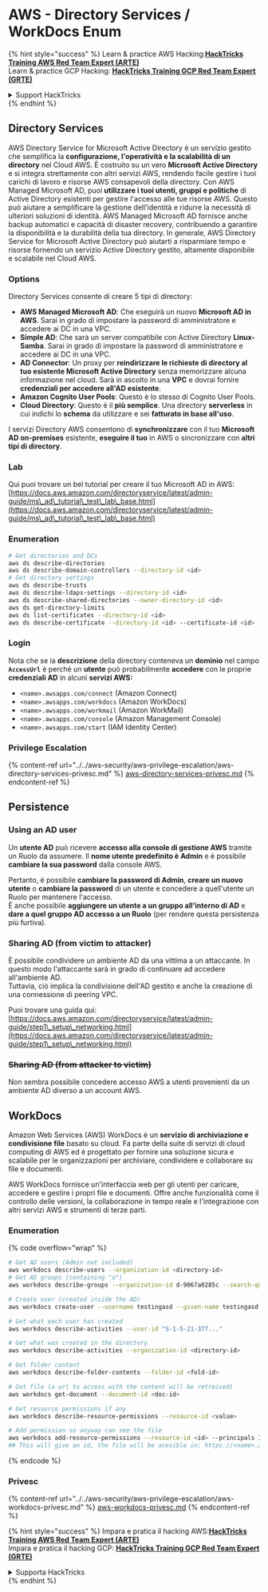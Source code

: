# AWS - Directory Services / WorkDocs Enum

{% hint style="success" %}
Learn & practice AWS Hacking:<img src="/.gitbook/assets/image.png" alt="" data-size="line">[**HackTricks Training AWS Red Team Expert (ARTE)**](https://training.hacktricks.xyz/courses/arte)<img src="/.gitbook/assets/image.png" alt="" data-size="line">\
Learn & practice GCP Hacking: <img src="/.gitbook/assets/image (2).png" alt="" data-size="line">[**HackTricks Training GCP Red Team Expert (GRTE)**<img src="/.gitbook/assets/image (2).png" alt="" data-size="line">](https://training.hacktricks.xyz/courses/grte)

<details>

<summary>Support HackTricks</summary>

* Check the [**subscription plans**](https://github.com/sponsors/carlospolop)!
* **Join the** 💬 [**Discord group**](https://discord.gg/hRep4RUj7f) or the [**telegram group**](https://t.me/peass) or **follow** us on **Twitter** 🐦 [**@hacktricks\_live**](https://twitter.com/hacktricks\_live)**.**
* **Share hacking tricks by submitting PRs to the** [**HackTricks**](https://github.com/carlospolop/hacktricks) and [**HackTricks Cloud**](https://github.com/carlospolop/hacktricks-cloud) github repos.

</details>
{% endhint %}

## Directory Services

AWS Directory Service for Microsoft Active Directory è un servizio gestito che semplifica la **configurazione, l'operatività e la scalabilità di un directory** nel Cloud AWS. È costruito su un vero **Microsoft Active Directory** e si integra strettamente con altri servizi AWS, rendendo facile gestire i tuoi carichi di lavoro e risorse AWS consapevoli della directory. Con AWS Managed Microsoft AD, puoi **utilizzare i tuoi utenti, gruppi e politiche** di Active Directory esistenti per gestire l'accesso alle tue risorse AWS. Questo può aiutare a semplificare la gestione dell'identità e ridurre la necessità di ulteriori soluzioni di identità. AWS Managed Microsoft AD fornisce anche backup automatici e capacità di disaster recovery, contribuendo a garantire la disponibilità e la durabilità della tua directory. In generale, AWS Directory Service for Microsoft Active Directory può aiutarti a risparmiare tempo e risorse fornendo un servizio Active Directory gestito, altamente disponibile e scalabile nel Cloud AWS.

### Options

Directory Services consente di creare 5 tipi di directory:

* **AWS Managed Microsoft AD**: Che eseguirà un nuovo **Microsoft AD in AWS**. Sarai in grado di impostare la password di amministratore e accedere ai DC in una VPC.
* **Simple AD**: Che sarà un server compatibile con Active Directory **Linux-Samba**. Sarai in grado di impostare la password di amministratore e accedere ai DC in una VPC.
* **AD Connector**: Un proxy per **reindirizzare le richieste di directory al tuo esistente Microsoft Active Directory** senza memorizzare alcuna informazione nel cloud. Sarà in ascolto in una **VPC** e dovrai fornire **credenziali per accedere all'AD esistente**.
* **Amazon Cognito User Pools**: Questo è lo stesso di Cognito User Pools.
* **Cloud Directory**: Questo è il **più semplice**. Una directory **serverless** in cui indichi lo **schema** da utilizzare e sei **fatturato in base all'uso**.

I servizi Directory AWS consentono di **synchronizzare** con il tuo **Microsoft AD on-premises** esistente, **eseguire il tuo** in AWS o sincronizzare con **altri tipi di directory**.

### Lab

Qui puoi trovare un bel tutorial per creare il tuo Microsoft AD in AWS: [https://docs.aws.amazon.com/directoryservice/latest/admin-guide/ms\_ad\_tutorial\_test\_lab\_base.html](https://docs.aws.amazon.com/directoryservice/latest/admin-guide/ms\_ad\_tutorial\_test\_lab\_base.html)

### Enumeration
```bash
# Get directories and DCs
aws ds describe-directories
aws ds describe-domain-controllers --directory-id <id>
# Get directory settings
aws ds describe-trusts
aws ds describe-ldaps-settings --directory-id <id>
aws ds describe-shared-directories --owner-directory-id <id>
aws ds get-directory-limits
aws ds list-certificates --directory-id <id>
aws ds describe-certificate --directory-id <id> --certificate-id <id>
```
### Login

Nota che se la **descrizione** della directory conteneva un **dominio** nel campo **`AccessUrl`** è perché un **utente** può probabilmente **accedere** con le proprie **credenziali AD** in alcuni **servizi AWS:**

* `<name>.awsapps.com/connect` (Amazon Connect)
* `<name>.awsapps.com/workdocs` (Amazon WorkDocs)
* `<name>.awsapps.com/workmail` (Amazon WorkMail)
* `<name>.awsapps.com/console` (Amazon Management Console)
* `<name>.awsapps.com/start` (IAM Identity Center)

### Privilege Escalation

{% content-ref url="../../aws-security/aws-privilege-escalation/aws-directory-services-privesc.md" %}
[aws-directory-services-privesc.md](../../aws-security/aws-privilege-escalation/aws-directory-services-privesc.md)
{% endcontent-ref %}

## Persistence

### Using an AD user

Un **utente AD** può ricevere **accesso alla console di gestione AWS** tramite un Ruolo da assumere. Il **nome utente predefinito è Admin** e è possibile **cambiare la sua password** dalla console AWS.

Pertanto, è possibile **cambiare la password di Admin**, **creare un nuovo utente** o **cambiare la password** di un utente e concedere a quell'utente un Ruolo per mantenere l'accesso.\
È anche possibile **aggiungere un utente a un gruppo all'interno di AD** e **dare a quel gruppo AD accesso a un Ruolo** (per rendere questa persistenza più furtiva).

### Sharing AD (from victim to attacker)

È possibile condividere un ambiente AD da una vittima a un attaccante. In questo modo l'attaccante sarà in grado di continuare ad accedere all'ambiente AD.\
Tuttavia, ciò implica la condivisione dell'AD gestito e anche la creazione di una connessione di peering VPC.

Puoi trovare una guida qui: [https://docs.aws.amazon.com/directoryservice/latest/admin-guide/step1\_setup\_networking.html](https://docs.aws.amazon.com/directoryservice/latest/admin-guide/step1\_setup\_networking.html)

### ~~Sharing AD (from attacker to victim)~~

Non sembra possibile concedere accesso AWS a utenti provenienti da un ambiente AD diverso a un account AWS.

## WorkDocs

Amazon Web Services (AWS) WorkDocs è un **servizio di archiviazione e condivisione file** basato su cloud. Fa parte della suite di servizi di cloud computing di AWS ed è progettato per fornire una soluzione sicura e scalabile per le organizzazioni per archiviare, condividere e collaborare su file e documenti.

AWS WorkDocs fornisce un'interfaccia web per gli utenti per caricare, accedere e gestire i propri file e documenti. Offre anche funzionalità come il controllo delle versioni, la collaborazione in tempo reale e l'integrazione con altri servizi AWS e strumenti di terze parti.

### Enumeration

{% code overflow="wrap" %}
```bash
# Get AD users (Admin not included)
aws workdocs describe-users --organization-id <directory-id>
# Get AD groups (containing "a")
aws workdocs describe-groups --organization-id d-9067a0285c --search-query a

# Create user (created inside the AD)
aws workdocs create-user --username testingasd --given-name testingasd --surname testingasd --password <password> --email-address name@directory.domain --organization-id <directory-id>

# Get what each user has created
aws workdocs describe-activities --user-id "S-1-5-21-377..."

# Get what was created in the directory
aws workdocs describe-activities --organization-id <directory-id>

# Get folder content
aws workdocs describe-folder-contents --folder-id <fold-id>

# Get file (a url to access with the content will be retreived)
aws workdocs get-document --document-id <doc-id>

# Get resource permissions if any
aws workdocs describe-resource-permissions --resource-id <value>

# Add permission so anyway can see the file
aws workdocs add-resource-permissions --resource-id <id> --principals Id=anonymous,Type=ANONYMOUS,Role=VIEWER
## This will give an id, the file will be acesible in: https://<name>.awsapps.com/workdocs/index.html#/share/document/<id>
```
{% endcode %}

### Privesc

{% content-ref url="../../aws-security/aws-privilege-escalation/aws-workdocs-privesc.md" %}
[aws-workdocs-privesc.md](../../aws-security/aws-privilege-escalation/aws-workdocs-privesc.md)
{% endcontent-ref %}

{% hint style="success" %}
Impara e pratica il hacking AWS:<img src="/.gitbook/assets/image.png" alt="" data-size="line">[**HackTricks Training AWS Red Team Expert (ARTE)**](https://training.hacktricks.xyz/courses/arte)<img src="/.gitbook/assets/image.png" alt="" data-size="line">\
Impara e pratica il hacking GCP: <img src="/.gitbook/assets/image (2).png" alt="" data-size="line">[**HackTricks Training GCP Red Team Expert (GRTE)**<img src="/.gitbook/assets/image (2).png" alt="" data-size="line">](https://training.hacktricks.xyz/courses/grte)

<details>

<summary>Supporta HackTricks</summary>

* Controlla i [**piani di abbonamento**](https://github.com/sponsors/carlospolop)!
* **Unisciti al** 💬 [**gruppo Discord**](https://discord.gg/hRep4RUj7f) o al [**gruppo telegram**](https://t.me/peass) o **seguici** su **Twitter** 🐦 [**@hacktricks\_live**](https://twitter.com/hacktricks\_live)**.**
* **Condividi trucchi di hacking inviando PR ai** [**HackTricks**](https://github.com/carlospolop/hacktricks) e [**HackTricks Cloud**](https://github.com/carlospolop/hacktricks-cloud) repos su github.

</details>
{% endhint %}
